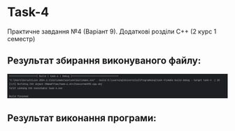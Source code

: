 <h1>Task-4</h1>
<p>Практичне завдання №4 (Варіант 9). Додаткові розділи C++ (2 курс 1 семестр)</p>

<h2>Результат збирання виконуваного файлу:</h2>
<img src="https://github.com/umunevich/task-4/blob/main/screenshots/Build.png"/>

<h2>Результат виконання програми:</h2>
<img src=""/>
